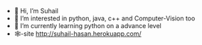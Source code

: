 - 👋 Hi, I’m Suhail
- 👀 I’m interested in python, java, c++ and Computer-Vision too
- 🌱 I’m currently learning python on a advance level
- 🕸-site http://suhail-hasan.herokuapp.com/ 
